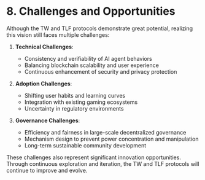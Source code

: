 # 8. Challenges and Opportunities

Although the TW and TLF protocols demonstrate great potential, realizing this vision still faces multiple challenges:

1. **Technical Challenges**:
   - Consistency and verifiability of AI agent behaviors
   - Balancing blockchain scalability and user experience
   - Continuous enhancement of security and privacy protection

2. **Adoption Challenges**:
   - Shifting user habits and learning curves
   - Integration with existing gaming ecosystems
   - Uncertainty in regulatory environments

3. **Governance Challenges**:
   - Efficiency and fairness in large-scale decentralized governance
   - Mechanism design to prevent power concentration and manipulation
   - Long-term sustainable community development

These challenges also represent significant innovation opportunities. Through continuous exploration and iteration, the TW and TLF protocols will continue to improve and evolve.

